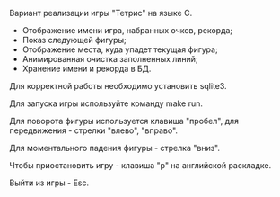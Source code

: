 Вариант реализации игры "Тетрис" на языке С.

- Отображение имени игра, набранных очков, рекорда;
- Показ следующей фигуры;
- Отображение места, куда упадет текущая фигура;
- Анимированная очистка заполненных линий;
- Хранение имени и рекорда в БД.

Для корректной работы необходимо установить sqlite3.

Для запуска игры используйте команду make run.

Для поворота фигуры используется клавиша "пробел", для передвижения - стрелки "влево", "вправо".

Для моментального падения фигуры - стрелка "вниз".

Чтобы приостановить игру - клавиша "p" на английской раскладке.

Выйти из игры - Esc.
